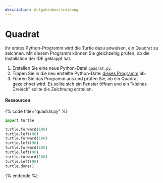 ```yaml
---
description: Aufgabenbeschreibung
---
```


# Quadrat

Ihr erstes Python-Programm wird die Turtle dazu anweisen, ein Quadrat zu zeichnen. Mit diesem Programm können Sie gleichzeitig prüfen, ob die Installation der IDE geklappt hat.

1. Erstellen Sie eine neue Python-Datei `quadrat.py`.
2. Tippen Sie in die neu erstellte Python-Datei [dieses Programm](quadrat.md#undefined) ab.
3. Führen Sie das Programm aus und prüfen Sie, ob ein Quadrat gezeichnet wird. Es sollte sich ein Fenster öffnen und ein "kleines Dreieck" sollte die Zeichnung erstellen.

#### Ressourcen

{% code title="quadrat.py" %}
```python
import turtle

turtle.forward(100)
turtle.left(90)
turtle.forward(100)
turtle.left(90)
turtle.forward(100)
turtle.left(90)
turtle.forward(100)
turtle.left(90)
turtle.done()
```
{% endcode %}
